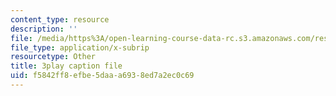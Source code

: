 ```yaml
---
content_type: resource
description: ''
file: /media/https%3A/open-learning-course-data-rc.s3.amazonaws.com/res-10-001-making-science-and-engineering-pictures-a-practical-guide-to-presenting-your-work-spring-2016/f5842ff8efbe5daaa6938ed7a2ec0c69_tei0bSKTyf0.vtt
file_type: application/x-subrip
resourcetype: Other
title: 3play caption file
uid: f5842ff8-efbe-5daa-a693-8ed7a2ec0c69
---
```

